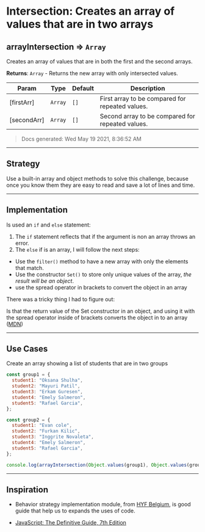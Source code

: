 # Intersection: Creates an array of values that are in two arrays

<!-- BEGIN DOCS -->

<a name="arrayIntersection"></a>

## arrayIntersection ⇒ <code>Array</code>

Creates an array of values that are in both the first and the second arrays.

**Returns**: <code>Array</code> - Returns the new array with only intersected values.

| Param       | Type               | Default         | Description                                      |
| ----------- | ------------------ | --------------- | ------------------------------------------------ |
| [firstArr]  | <code>Array</code> | <code>[]</code> | First array to be compared for repeated values.  |
| [secondArr] | <code>Array</code> | <code>[]</code> | Second array to be compared for repeated values. |

> Docs generated: Wed May 19 2021, 8:36:52 AM

<!-- END DOCS -->

---

## Strategy

Use a built-in array and object methods to solve this challenge, because once you know them they are easy to read and save a lot of lines and time.

---

## Implementation

Is used an `if` and `else` statement:

1. The `if` statement reflects that if the argument is non an array throws an error.
2. The `else` if is an array, I will follow the next steps:

- Use the `filter()` method to have a new array with only the elements that match.
- Use the constructor `Set()` to store only unique values of the array, _the result will be an object_.
- use the spread operator in brackets to convert the object in an array

There was a tricky thing I had to figure out:

Is that the return value of the Set constructor in an object, and using it with the spread operator inside of brackets converts the object in to an array ([MDN](https://developer.mozilla.org/en-US/docs/Web/JavaScript/Reference/Global_Objects/Set))

---

## Use Cases

Create an array showing a list of students that are in two groups

```js
const group1 = {
  student1: "Oksana Shulha",
  student2: "Mayuri Patil",
  student3: "Erkam Guresen",
  student4: "Emely Salmeron",
  student5: "Rafael Garcia",
};

const group2 = {
  student1: "Evan cole",
  student2: "Furkan Kilic",
  student3: "Inggrite Novaleta",
  student4: "Emely Salmeron",
  student5: "Rafael Garcia",
};

console.log(arrayIntersection(Object.values(group1), Object.values(group2))); //=> ["Emely Salmeron", "Rafael Garcia"]
```

---

## Inspiration

- Behavior strategy implementation module, from [HYF Belgium](https://hackyourfuture.be/), is good guide that help us to expands the uses of code.

- [JavaScript: The Definitive Guide, 7th Edition](https://www.oreilly.com/library/view/javascript-the-definitive/9781491952016/)

<!--
  was there any code, blog post, video, ... that inspired your solution?
  there's nothing wrong with adapting other people's code, just give them credit!
  and say how it inspired your solution.
-->
